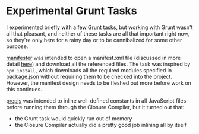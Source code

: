 Experimental Grunt Tasks
========================

I experimented briefly with a few Grunt tasks, but working with Grunt wasn't all that pleasant,
and neither of these tasks are all that important right now, so they're only here for a rainy day or
to be cannibalized for some other purpose.

[manifester](manifester/) was intended to open a manifest.xml file (discussed in more detail [here](/apps/))
and download all the referenced files.  The task was inspired by `npm install`, which downloads all the required
modules specified in [package.json](/package.json) without requiring them to be checked into the project.
However, the manifest design needs to be fleshed out more before work on this continues.

[prepjs](prepjs/) was intended to inline well-defined constants in all JavaScript files before running them
through the Closure Compiler, but it turned out that:
 
- the Grunt task would quickly run out of memory
- the Closure Compiler actually did a pretty good job inlining all by itself
